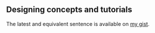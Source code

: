 
## Designing concepts and tutorials

The latest and equivalent sentence is available on [my gist](https://gist.github.com/hikettei/c460f4da4c7d27e5aeef63a4e25644e6).

